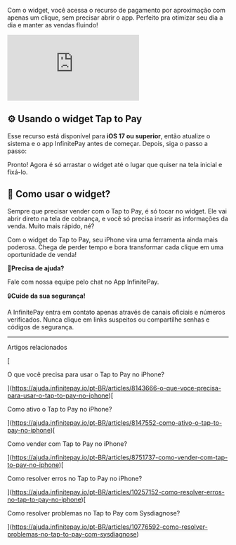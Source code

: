 Com o widget, você acessa o recurso de pagamento por aproximação com apenas um clique, sem precisar abrir o app. Perfeito pra otimizar seu dia a dia e manter as vendas fluindo!

<iframe src="https://www.youtube.com/embed/o0K1X0TLN2I" frameborder="0" allowfullscreen="allowfullscreen"></iframe>

## **⚙️ Usando o widget Tap to Pay**

Esse recurso está disponível para **iOS 17 ou superior**, então atualize o sistema e o app InfinitePay antes de começar. Depois, siga o passo a passo:

Pronto! Agora é só arrastar o widget até o lugar que quiser na tela inicial e fixá-lo.

## **🚀 Como usar o widget?**

Sempre que precisar vender com o Tap to Pay, é só tocar no widget. Ele vai abrir direto na tela de cobrança, e você só precisa inserir as informações da venda. Muito mais rápido, né?

Com o widget do Tap to Pay, seu iPhone vira uma ferramenta ainda mais poderosa. Chega de perder tempo e bora transformar cada clique em uma oportunidade de venda!

🔔**Precisa de ajuda?**

Fale com nossa equipe pelo chat no App InfinitePay.

🔒**Cuide da sua segurança!**

A InfinitePay entra em contato apenas através de canais oficiais e números verificados. Nunca clique em links suspeitos ou compartilhe senhas e códigos de segurança.

___

Artigos relacionados

[

O que você precisa para usar o Tap to Pay no iPhone?

](https://ajuda.infinitepay.io/pt-BR/articles/8143666-o-que-voce-precisa-para-usar-o-tap-to-pay-no-iphone)[

Como ativo o Tap to Pay no iPhone?

](https://ajuda.infinitepay.io/pt-BR/articles/8147552-como-ativo-o-tap-to-pay-no-iphone)[

Como vender com Tap to Pay no iPhone?

](https://ajuda.infinitepay.io/pt-BR/articles/8751737-como-vender-com-tap-to-pay-no-iphone)[

Como resolver erros no Tap to Pay no iPhone?

](https://ajuda.infinitepay.io/pt-BR/articles/10257152-como-resolver-erros-no-tap-to-pay-no-iphone)[

Como resolver problemas no Tap to Pay com Sysdiagnose?

](https://ajuda.infinitepay.io/pt-BR/articles/10776592-como-resolver-problemas-no-tap-to-pay-com-sysdiagnose)